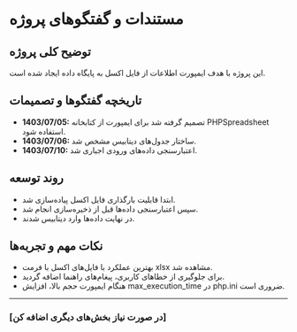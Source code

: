 # مستندات و گفتگوهای پروژه

## توضیح کلی پروژه
این پروژه با هدف ایمپورت اطلاعات از فایل اکسل به پایگاه داده ایجاد شده است.

## تاریخچه گفتگوها و تصمیمات
- **1403/07/05:** تصمیم گرفته شد برای ایمپورت از کتابخانه PHPSpreadsheet استفاده شود.
- **1403/07/06:** ساختار جدول‌های دیتابیس مشخص شد.
- **1403/07/10:** اعتبارسنجی داده‌های ورودی اجباری شد.

## روند توسعه
- ابتدا قابلیت بارگذاری فایل اکسل پیاده‌سازی شد.
- سپس اعتبارسنجی داده‌ها قبل از ذخیره‌سازی انجام شد.
- در نهایت داده‌ها وارد دیتابیس شدند.

## نکات مهم و تجربه‌ها
- بهترین عملکرد با فایل‌های اکسل با فرمت xlsx مشاهده شد.
- برای جلوگیری از خطاهای کاربری، پیغام‌های راهنما اضافه گردید.
- هنگام ایمپورت حجم بالا، افزایش max_execution_time در php.ini ضروری است.

---

### [در صورت نیاز بخش‌های دیگری اضافه کن]